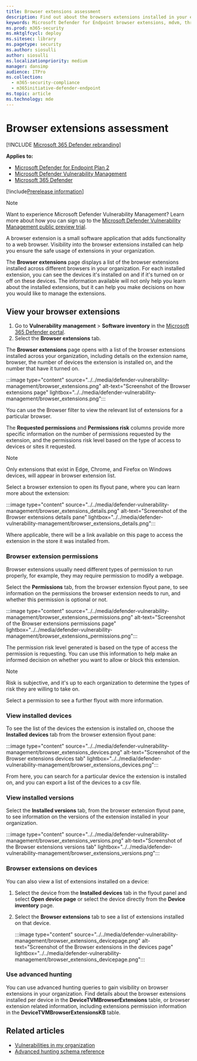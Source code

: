 ```yaml
---
title: Browser extensions assessment 
description: Find out about the browsers extensions installed in your environment
keywords: Microsoft Defender for Endpoint browser extensions, mdvm, threat & vulnerability management
ms.prod: m365-security
ms.mktglfcycl: deploy
ms.sitesec: library
ms.pagetype: security
ms.author: siosulli
author: siosulli
ms.localizationpriority: medium
manager: dansimp
audience: ITPro
ms.collection:
  - m365-security-compliance
  - m365initiative-defender-endpoint
ms.topic: article
ms.technology: mde
---
```


# Browser extensions assessment

[!INCLUDE [Microsoft 365 Defender rebranding](../../includes/microsoft-defender.md)]

**Applies to:**

- [Microsoft Defender for Endpoint Plan 2](https://go.microsoft.com/fwlink/?linkid=2154037)
- [Microsoft Defender Vulnerability Management](index.yml)
- [Microsoft 365 Defender](https://go.microsoft.com/fwlink/?linkid=2118804)

[!include[Prerelease information](../../includes/prerelease.md)]

>[!Note]
> Want to experience Microsoft Defender Vulnerability Management? Learn more about how you can sign up to the [Microsoft Defender Vulnerability Management public preview trial](../defender-vulnerability-management/get-defender-vulnerability-management.md).

A browser extension is a small software application that adds functionality to a web browser. Visibility into the browser extensions installed can help you ensure the safe usage of extensions in your organization.

The **Browser extensions** page displays a list of the browser extensions installed across different browsers in your organization. For each installed extension, you can see the devices it's installed on and if it's turned on or off on these devices. The information available will not only help you learn about the installed extensions, but it can help you make decisions on how you would like to manage the extensions.

## View your browser extensions

1. Go to **Vulnerability management** \> **Software inventory** in the [Microsoft 365 Defender portal](https://security.microsoft.com).
2. Select the **Browser extensions** tab.

The **Browser extensions** page opens with a list of the browser extensions installed across your organization, including details on the extension name, browser, the number of devices the extension is installed on, and the number that have it turned on.

   :::image type="content" source="../../media/defender-vulnerability-management/browser_extensions.png" alt-text="Screenshot of the Browser extensions page" lightbox="../../media/defender-vulnerability-management/browser_extensions.png":::

You can use the Browser filter to view the relevant list of extensions for a particular browser.

The **Requested permissions** and **Permissions risk** columns provide more specific information on the number of permissions requested by the extension, and the permissions risk level based on the type of access to devices or sites it requested.

> [!Note]
> Only extensions that exist in Edge, Chrome, and Firefox on Windows devices, will appear in browser extension list.

Select a browser extension to open its flyout pane, where you can learn more about the extension:

   :::image type="content" source="../../media/defender-vulnerability-management/browser_extensions_details.png" alt-text="Screenshot of the Browser extensions details pane" lightbox="../../media/defender-vulnerability-management/browser_extensions_details.png":::

Where applicable, there will be a link available on this page to access the extension in the store it was installed from.

### Browser extension permissions

Browser extensions usually need different types of permission to run properly, for example, they may require permission to modify a webpage.

Select the **Permissions** tab, from the browser extension flyout pane, to see information on the permissions the browser extension needs to run, and whether this permission is optional or not.

   :::image type="content" source="../../media/defender-vulnerability-management/browser_extensions_permissions.png" alt-text="Screenshot of the Browser extensions permissions page" lightbox="../../media/defender-vulnerability-management/browser_extensions_permissions.png":::

The permission risk level generated is based on the type of access the permission is requesting. You can use this information to help make an informed decision on whether you want to allow or block this extension.

> [!Note]
>Risk is subjective, and it's up to each organization to determine the types of risk they are willing to take on.

Select a permission to see a further flyout with more information.

### View installed devices

To see the list of the devices the extension is installed on, choose the **Installed devices** tab from the browser extension flyout pane:

   :::image type="content" source="../../media/defender-vulnerability-management/browser_extensions_devices.png" alt-text="Screenshot of the Browser extensions devices tab" lightbox="../../media/defender-vulnerability-management/browser_extensions_devices.png":::

From here, you can search for a particular device the extension is installed on, and you can export a list of the devices to a csv file.

### View installed versions

Select the **Installed versions** tab, from the browser extension flyout pane, to see information on the versions of the extension installed in your organization.

  :::image type="content" source="../../media/defender-vulnerability-management/browser_extensions_versions.png" alt-text="Screenshot of the Browser extensions versions tab" lightbox="../../media/defender-vulnerability-management/browser_extensions_versions.png":::

### Browser extensions on devices

You can also view a list of extensions installed on a device:

1. Select the device from the **Installed devices** tab in the flyout panel and select **Open device page** or select the device directly from the **Device inventory** page.
2. Select the **Browser extensions** tab to see a list of extensions installed on that device.

   :::image type="content" source="../../media/defender-vulnerability-management/browser_extensions_devicepage.png" alt-text="Screenshot of the Browser extensions in the devices page" lightbox="../../media/defender-vulnerability-management/browser_extensions_devicepage.png":::

### Use advanced hunting

You can use advanced hunting queries to gain visibility on browser extensions in your organization. Find details about the browser extensions installed per device in the **DeviceTVMBrowserExtensions** table, or browser extension related information, including extensions permission information in the **DeviceTVMBrowserExtensionsKB** table.

## Related articles

- [Vulnerabilities in my organization](tvm-weaknesses.md)
- [Advanced hunting schema reference](../defender-endpoint/advanced-hunting-schema-reference.md)
